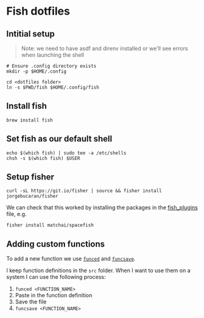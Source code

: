 # Fish dotfiles

## Intitial setup

> Note: we need to have asdf and direnv installed or we'll see errors
> when launching the shell

```shell
# Ensure .config directory exists
mkdir -p $HOME/.config

cd <dotfiles folder>
ln -s $PWD/fish $HOME/.config/fish
```

## Install fish

```shell
brew install fish
```

## Set fish as our default shell

```shell
echo $(which fish) | sudo tee -a /etc/shells
chsh -s $(which fish) $USER
```

## Setup fisher


```shell
curl -sL https://git.io/fisher | source && fisher install jorgebucaran/fisher
```

We can check that this worked by installing the packages in the [fish_plugins](./fish_plugins) file, e.g.

```shell
fisher install matchai/spacefish
```

## Adding custom functions

To add a new function we use [`funced`](https://fishshell.com/docs/current/cmds/funced.html) and [`funcsave`](https://fishshell.com/docs/current/cmds/funcsave.html).

I keep function definitions in the `src` folder. When I want to use them on a system I can use the following process:

1. `funced <FUNCTION_NAME>`
2. Paste in the function definition
3. Save the file
4. `funcsave <FUNCTION_NAME>`


